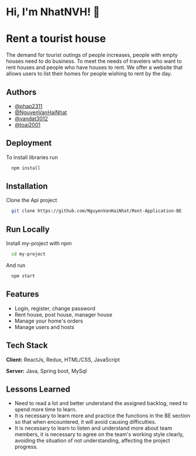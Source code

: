 
# Hi, I'm NhatNVH! 👋


# Rent a tourist house

The demand for tourist outings of people increases, people with empty houses need to do business. To meet the needs of travelers who want to rent houses and people who have houses to rent. We offer a website that allows users to list their homes for people wishing to rent by the day.


## Authors

- [@phap2311](https://github.com/phap2311)
- [@NguyenVanHaiNhat](https://github.com/NguyenVanHaiNhat)
- [@vandat3012](https://github.com/vandat3012)
- [@toai2001](https://github.com/toai2001)


## Deployment

To install libraries run

```bash
  npm install
```

## Installation

Clone the Api project

```bash
  git clone https://github.com/NguyenVanHaiNhat/Rent-Application-BE
```




## Run Locally

Install my-project with npm

```bash
  cd my-project
```
And run

```bash
  npm start
```
    
## Features

- Login, register, change password
- Rent house, post house, manager house
- Manage your home's orders
- Manage users and hosts


## Tech Stack

**Client:** ReactJs, Redux, HTML/CSS, JavaScript

**Server:** Java, Spring boot, MySql


## Lessons Learned

- Need to read a lot and better understand the assigned backlog, need to spend more time to learn.
- It is necessary to learn more and practice the functions in the BE section so that when encountered, it will avoid causing difficulties.
- It is necessary to learn to listen and understand more about team members, it is necessary to agree on the team's working style clearly, avoiding the situation of not understanding, affecting the project progress.

